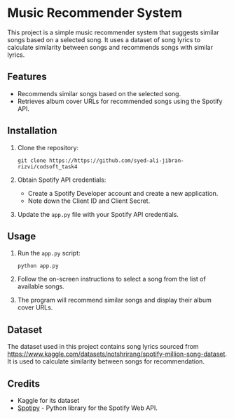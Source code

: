 # Music Recommender System

This project is a simple music recommender system that suggests similar songs based on a selected song. It uses a dataset of song lyrics to calculate similarity between songs and recommends songs with similar lyrics.

## Features

- Recommends similar songs based on the selected song.
- Retrieves album cover URLs for recommended songs using the Spotify API.

## Installation

1. Clone the repository:

    ```
    git clone https://https://github.com/syed-ali-jibran-rizvi/codsoft_task4
    ```

2. Obtain Spotify API credentials:
    - Create a Spotify Developer account and create a new application.
    - Note down the Client ID and Client Secret.

3. Update the `app.py` file with your Spotify API credentials.

## Usage

1. Run the `app.py` script:

    ```
    python app.py
    ```

2. Follow the on-screen instructions to select a song from the list of available songs.
3. The program will recommend similar songs and display their album cover URLs.

## Dataset

The dataset used in this project contains song lyrics sourced from https://www.kaggle.com/datasets/notshrirang/spotify-million-song-dataset. It is used to calculate similarity between songs for recommendation.

## Credits

- Kaggle for its dataset
- [Spotipy](https://spotipy.readthedocs.io/) - Python library for the Spotify Web API.


